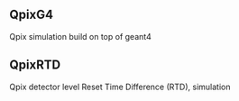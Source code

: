 ## QpixG4
Qpix simulation build on top of geant4

## QpixRTD
Qpix detector level Reset Time Difference (RTD), simulation
